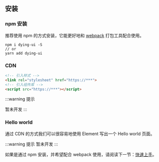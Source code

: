 ## 安装

### npm 安装

推荐使用 npm 的方式安装，它能更好地和 [webpack](https://webpack.js.org/) 打包工具配合使用。

```shell
npm i dying-ui -S
// or
yarn add dying-ui
```

### CDN

<!-- 目前可以通过 [unpkg.com/element-ui](https://unpkg.com/element-ui/) 获取到最新版本的资源，在页面上引入 js 和 css 文件即可开始使用。
 -->
```html
<!-- 引入样式 -->
<link rel="stylesheet" href="https://***">
<!-- 引入组件库 -->
<script src="https://***"></script>
```

:::warning 提示
<!-- 我们建议使用 CDN 引入 Element 的用户在链接地址上锁定版本，以免将来 Element 升级时受到非兼容性更新的影响。锁定版本的方法请查看 [unpkg.com](https://unpkg.com)。 -->
暂未开发
:::

### Hello world

通过 CDN 的方式我们可以很容易地使用 Element 写出一个 Hello world 页面。
<!-- [在线演示](https://codepen.io/ziyoung/pen/rRKYpd) -->
:::warning 提示
暂未开发
:::
<!-- <iframe height="265" style="width: 100%;" scrolling="no" title="Element demo" src="//codepen.io/ziyoung/embed/rRKYpd/?height=265&theme-id=light&default-tab=html" frameborder="no" allowtransparency="true" allowfullscreen="true">
  See the Pen <a href='https://codepen.io/ziyoung/pen/rRKYpd/'>Element demo</a> by hetech
  (<a href='https://codepen.io/ziyoung'>@ziyoung</a>) on <a href='https://codepen.io'>CodePen</a>.
</iframe> -->

如果是通过 npm 安装，并希望配合 webpack 使用，请阅读下一节：[快速上手](/#/zh/guide/quickstart)。
